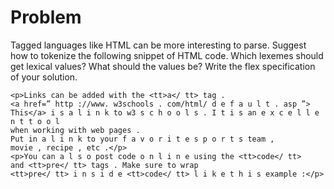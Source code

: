 # Problem 

Tagged languages like HTML can be more interesting to parse. Suggest
how to tokenize the following snippet of HTML code. Which lexemes should get lexical
values? What should the values be? Write the flex specification of your solution.
```
<p>Links can be added with the <tt>a</ tt> tag .
<a href=” http ://www. w3schools . com/html/ d e f a u l t . asp ”>
This</a> i s a l i n k to w3 s c h o o l s . I t i s an e x c e l l e n t t o o l
when working with web pages .
Put in a l i n k to your f a v o r i t e s p o r t s team ,
movie , recipe , etc .</p>
<p>You can a l s o post code o n l i n e using the <tt>code</ tt>
and <tt>pre</ tt> tags . Make sure to wrap
<tt>pre</ tt> i n s i d e <tt>code</ tt> l i k e t h i s example :</p>
```
